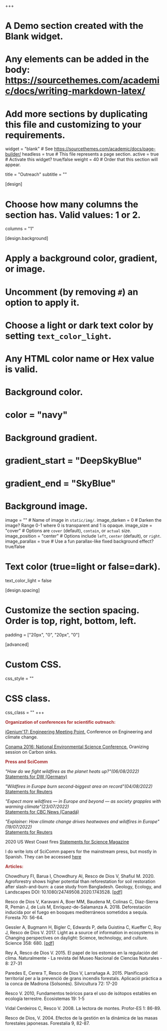 +++
# A Demo section created with the Blank widget.
# Any elements can be added in the body: https://sourcethemes.com/academic/docs/writing-markdown-latex/
# Add more sections by duplicating this file and customizing to your requirements.

widget = "blank"  # See https://sourcethemes.com/academic/docs/page-builder/
headless = true  # This file represents a page section.
active = true  # Activate this widget? true/false
weight = 40  # Order that this section will appear.

title = "Outreach"
subtitle = ""

[design]
  # Choose how many columns the section has. Valid values: 1 or 2.
  columns = "1"

[design.background]
  # Apply a background color, gradient, or image.
  #   Uncomment (by removing `#`) an option to apply it.
  #   Choose a light or dark text color by setting `text_color_light`.
  #   Any HTML color name or Hex value is valid.

  # Background color.
  # color = "navy"
  
  # Background gradient.
  # gradient_start = "DeepSkyBlue"
  # gradient_end = "SkyBlue"
  
  # Background image.
  image = ""  # Name of image in `static/img/`.
  image_darken = 0  # Darken the image? Range 0-1 where 0 is transparent and 1 is opaque.
  image_size = "cover"  #  Options are `cover` (default), `contain`, or `actual` size.
  image_position = "center"  # Options include `left`, `center` (default), or `right`.
  image_parallax = true  # Use a fun parallax-like fixed background effect? true/false

  # Text color (true=light or false=dark).
  text_color_light = false

[design.spacing]
  # Customize the section spacing. Order is top, right, bottom, left.
  padding = ["20px", "0", "20px", "0"]

[advanced]
 # Custom CSS. 
 css_style = ""
 
 # CSS class.
 css_class = ""
+++

<p> <font color= "brown"> <strong>Organization of conferences for scientific outreach: </strong></font> </p>		
								
<p> <a href="http://igenium.cat/">iGenium'17: Engineering Meeting Point.</a> Conference on Engineering and climate change.</p>
<p> <a href="http://www.conama.org/web/index.php">Conama 2016: National Environmental Science Conference.</a> Oranizing session on Carbon sinks.</p>

<p> <font color= "brown"> <strong>Press and SciComm</strong></font></p>

<p><i>"How do we fight wildfires as the planet heats up?"(06/08/2022)</i> <br>
<a href="https://www.dw.com/en/how-do-we-fight-wildfires-as-the-planet-heats-up/a-62725149?maca=en-Twitter-sharing">Statements for DW (Germany)</a></p>

<p><i>"Wildfires in Europe burn second-biggest area on record"(04/08/2022)</i> <br>
<a href="https://t.co/vkTMVPJ4Po">Statements for Reuters</a></p>

<p><i>"Expect more wildfires — in Europe and beyond — as society grapples with warming climate"(23/07/2022)</i> <br>
<a href="https://www.cbc.ca/news/world/europe-wildfires-threat-climate-mitigation-1.6527977?__vfz=medium%3Dsharebar">Statements for CBC News (Canadá)</a></p>

<p><i>"Explainer: How climate change drives heatwaves and wildfires in Europe"(19/07/2022)</i> <br>
<a href="https://www.reuters.com/world/europe/how-climate-change-drives-heatwaves-wildfires-europe-2022-07-19/">Statements for Reuters</a></p>

<p> 2020 US West Coast fires 
 <a href="https://www.sciencemag.org/news/2020/09/wildfires-continue-western-united-states-biologists-fear-vulnerable-species"> Statements for Science Magazine </a>

<p> I do write lots of SciComm papers for the mainstream press, but mostly in Spanish. They can be accessed  
 <a href="https://www.rescodedios.com/es/prensa/"> here </a>

<p> <font color= "brown"> <strong>Articles:</strong></font></p>

<p> Chowdhury FI, Barua I, Chowdhury AI, Resco de Dios V, Shafiul M. 2020. 
Agroforestry shows higher potential than reforestation for soil restoration after slash-and-burn: a case study from Bangladesh. 
Geology, Ecology, and Landscapes DOI: 10.1080/24749508.2020.1743528. 
 <a href="https://www.tandfonline.com/doi/pdf/10.1080/24749508.2020.1743528?needAccess=true"> [pdf] </a>


<p> Resco de Dios V, Karavani A, Boer MM, Baudena M, Colinas C, Díaz-Sierra R,
Pemán J, de Luís M, Enríquez-de-Salamanza A. 2018. Deforestación inducida por el fuego en bosques 
mediterráneos sometidos a sequía. Foresta 70: 56-64. </p>

<p> Gessler A, Bugmann H, Bigler C, Edwards P, della Guistina C, Kueffer C, Roy J, Resco de Dios V. 
2017. Light as a source of information in ecosystems in Changing perspectives on daylight: Science, 
technology, and culture. Science 358: 680. <a href="http://science.sciencemag.org/content/358/6363/680.2"> [pdf] </a> </p>

<p>Rey A, Resco de Dios V. 2015. El papel de los estomas en la regulación del clima. Naturalmente - La revista del Museo Nacional de Ciencias Naturales - 8: 27-31 </p>

<p>Paredes E, Cerera T, Resco de Dios V, Larrañaga A. 2015. Planificació territorial per a la prevenció de grans incendis forestals. Aplicació pràctica a la conca de Madrona (Solsonès). Silvicultura 72: 17-20 </p>

<p>Resco V. 2010, Fundamentos teóricos para el uso de isótopos estables en ecología terrestre. Ecosistemas 19: 1-5 </p>

<p>Vidal Cerdeiros C, Resco V. 2008. La lectora de montes. Profor-ES 1: 86-89. </p>

<p>Resco de Dios, V. 2004. Efectos de la gestión en la dinámica de las masas forestales japonesas. Forestalia 9, 82-87.</p>


